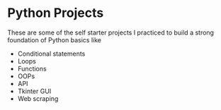 # Python Projects

These are some of the self starter projects I practiced to build a strong foundation of Python basics like

- Conditional statements
- Loops
- Functions
- OOPs
- API
- Tkinter GUI
- Web scraping
